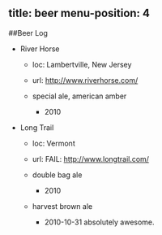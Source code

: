 title: beer
menu-position: 4
---

##Beer Log

* River Horse

  * loc: Lambertville, New Jersey
  * url: http://www.riverhorse.com/

  * special ale, american amber
      + 2010

* Long Trail

  * loc: Vermont
  * url: FAIL: http://www.longtrail.com/

  * double bag ale
      + 2010
  * harvest brown ale
      + 2010-10-31  absolutely awesome. 
